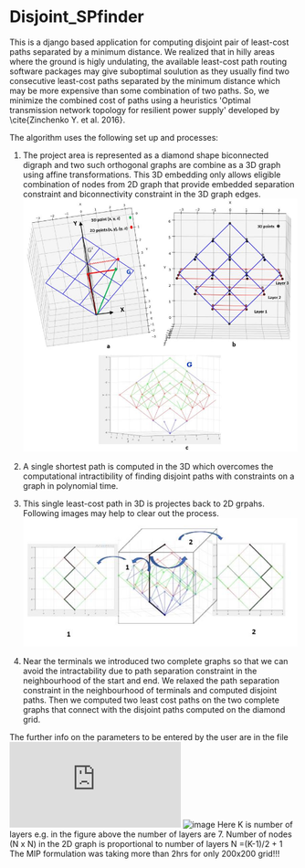 # Disjoint_SPfinder

This is a django based application for computing disjoint pair of least-cost paths separated by a minimum distance.
We realized that in hilly areas where the ground is higly undulating, the available least-cost path routing software
packages may give suboptimal soulution as they usually find two consecutive least-cost paths separated by the minimum
distance which may be more expensive than some combination of two paths. So, we minimize the combined cost of paths 
using a heuristics 'Optimal transmission network topology for resilient power supply' developed by \cite{Zinchenko Y. et al. 2016}.


The algorithm uses the following set up and processes:
1. The project area is represented as a diamond shape biconnected digraph and two such orthogonal graphs are combine as a 3D graph using affine transformations.
   This 3D embedding only allows eligible combination of nodes from 2D graph that provide embedded separation constraint and biconnectivity constraint in the 3D graph edges.
   ![2-Paths plan view](https://github.com/jha-amit/Disjoint_SPfinder/blob/main/3Dtransformation%20edited.JPG "3D embedding of two orthogonal 2D graphs")
   
2. A single shortest path is computed in the 3D which overcomes the computational intractibility of finding disjoint paths with constraints on a graph in polynomial time.
3. This single least-cost path in 3D is projectes back to 2D grpahs. Following images may help to clear out the process.
   ![3D to 2D](https://github.com/jha-amit/Disjoint_SPfinder/blob/main/3D%20embedding.JPG)
4. Near the terminals we introduced two complete graphs so that we can avoid the intractability due to path separation constraint in the neighbourhood of the start and end. We relaxed the path separation constraint in the neighbourhood of terminals and computed disjoint paths. Then we computed two least cost paths on the two complete graphs that connect with the disjoint paths computed on the diamond grid.
   
The further info on the parameters to be entered by the user are in the file ![Read me parameters description](https://github.com/jha-amit/Disjoint_SPfinder/blob/main/static/Read_me.txt)
![image](https://user-images.githubusercontent.com/57409254/203498454-8c28d74d-b0db-4de5-ae1a-1b77cd526cc1.png)
Here K is number of layers e.g. in the figure above the number of layers are 7. Number of nodes (N x N) in the 2D graph is proportional to number of layers N =(K-1)/2 + 1
The MIP formulation was taking more than 2hrs for only 200x200 grid!!!
